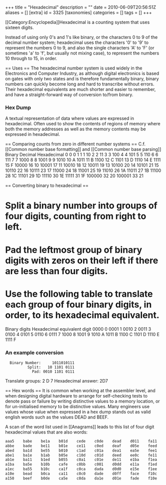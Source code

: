 +++
title = "Hexadecimal"
description = ""
date = 2010-06-09T20:56:51Z
aliases = []
[extra]
id = 3325
[taxonomies]
categories = []
tags = []
+++

[[Category:Encyclopedia]]Hexadecimal is a counting system that uses sixteen digits.

Instead of using only 0's and 1's like binary, or the characters 0 to 9 of the decimal number system; hexadecimal uses the characters '0' to '9' to represent the numbers 0 to 9, and also the single characters 'A' to 'F' (or sometimes 'a' to 'f', but usually not mixing case), to represent the numbers 10 through to 15, in order. 

== Uses ==
The hexadecimal number system is used widely in the Electronics and Computer Industry, as although digital electronics is based on gates with only two states and is therefore fundamentally binary, binary numbers can quickly become long and hard to transcribe without errors. Their hexadecimal equivalents are much shorter and easier to remember, and have a straight-forward way of conversion to/from binary.


###  Hex Dump 

A textual representation of data where values are expressed in hexadecimal. Often used to show the contents of regions of memory where both the memory addresses as well as the memory contents may be expressed in hexadecimal.

== Comparing counts from zero in different number systems ==
C.f. [[Common number base formatting]] and [[Common number base parsing]]
      Binary
            Decimal
                  Hexadecimal
      0     0     0
      1     1     1
     10     2     2
     11     3     3
    100     4     4
    101     5     5
    110     6     6
    111     7     7
   1000     8     8
   1001     9     9
   1010    10     A
   1011    11     B
   1100    12     C
   1101    13     D
   1110    14     E
   1111    15     F
  10000    16    10
  10001    17    11
  10010    18    12
  10011    19    13
  10100    20    14
  10101    21    15
  10110    22    16
  10111    23    17
  11000    24    18
  11001    25    19
  11010    26    1A
  11011    27    1B
  11100    28    1C
  11101    29    1D
  11110    30    1E
  11111    31    1F
 100000    32    20
 100001    33    21

== Converting binary to hexadecimal ==
# Split a binary number into groups of four digits, counting from right to left.
# Pad the leftmost group of binary digits with zeros on their left if there are less than four digits.
# Use the following table to translate each group of four binary digits, in order, to its hexadecimal equivalent. 
 Binary digits
       Hexadecimal equivalent digit
 0000  0
 0001  1
 0010  2
 0011  3
 0100  4
 0101  5
 0110  6
 0111  7
 1000  8
 1001  9
 1010  A
 1011  B
 1100  C
 1101  D
 1110  E
 1111  F


###  An example conversion 

      Binary Number:     1011010111
              Split:   10 1101 0111
                Pad: 0010 1101 0111
   Translate groups:    2    D    7
 Hexadecimal answer: 2D7

== Hex words ==
It is common when working at the assembler level, and when designing digital hardware to arrange for self-checking tests to denote pass or failure by writing distinctive values to a memory location, or for un-initialised memory to be distinctive values. Many engineers use values whose value when expressed in a hex dump stands out as valid english words such as the values DEAD and BEEF.

A scan of the word list used in [[Anagrams]] leads to this list of four digit hexadecimal values that are also words:

```txt
aaa5    babe    be1a    b01d    cede    c0de    dead    d011    fa11    f0a1    1ead    1011    5ea1    50fa
abbe    bade    be11    b01e    ce11    c0ed    deaf    d05e    feed    f01d    1eaf    105e    5eed    501d
abed    ba1d    be55    b010    c1ad    c01a    dea1    ea5e    fee1    f00d    1e55    1055    5e1f    501e
abe1    ba1e    b1ab    b05e    c10d    c01d    deed    ee0c    fe11    f001    10ad    0b0e    5e11    5010
ab1e    ba11    b1ed    b055    c0a1    c01e    de11    e1ba    f1ea    f055    10af    01af    51ab
a1ba    ba5e    b10b    cafe    c0bb    c001    d0dd    e11a    f1ed    1ace    10be    0510    51ed
a1ec    ba55    b10c    ca1f    c0ca    dada    d0d0    e15e    f1ee    1a05    10b0    5afe    510b
a10e    bead    b0ca    ca11    c0c0    dade    d0ff    face    f10c    1a5e    10eb    5a1e    510e
a150    beef    b0de    ca5e    c0da    da1e    d01e    fade    f10e    1a55    101a    5cab    50da
```


